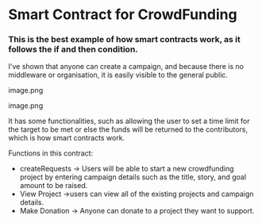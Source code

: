 # Smart Contract for CrowdFunding

### This is the best example of how smart contracts work, as it follows the if and then condition.

I've shown that anyone can create a campaign, and because there is no middleware or organisation, it is easily visible to the general public.

image.png

image.png

It has some functionalities, such as allowing the user to set a time limit for the target to be met or else the funds will be returned to the contributors, which is how smart contracts work.

Functions in this contract:

- createRequests -> Users will be able to start a new crowdfunding project by entering campaign details such as the title, story, and goal amount to be raised.
- View Project ->users can view all of the existing projects and campaign details.
- Make Donation -> Anyone can donate to a project they want to support.
